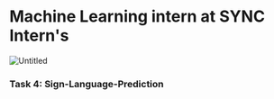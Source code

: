 # Machine Learning intern at SYNC Intern's

![Untitled](https://user-images.githubusercontent.com/90950477/217753709-e8d67710-fcba-46cc-97b9-90ec26139067.jpg)

### Task 4: Sign-Language-Prediction
